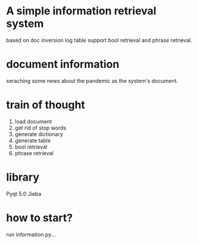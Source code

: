 #  A simple information retrieval system
based on doc inversion log table support bool retrieval and phrase retrieval.
#  document information
seraching some news about the pandemic as the system's document.
#  train of thought
1. load document
2. get rid of stop words
3. generate dictionary
4. generate table
5. bool retrieval
6. phrase retrieval

#  library
Pyqt 5.0
Jieba

#  how to start?
run information.py...

